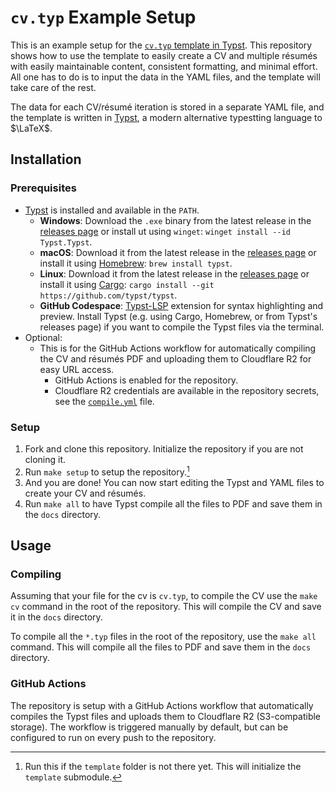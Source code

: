 # `cv.typ` Example Setup

This is an example setup for the [`cv.typ` template in Typst](https://github.com/jskherman/cv.typ). This repository shows how to use the template to easily create a CV and multiple résumés with easily maintainable content, consistent formatting, and minimal effort. All one has to do is to input the data in the YAML files, and the template will take care of the rest.

The data for each CV/résumé iteration is stored in a separate YAML file, and the template is written in [Typst](https://github.com/typst/typst), a modern alternative typestting language to $\LaTeX$.

## Installation

### Prerequisites

- [Typst](https://github.com/typst/typst) is installed and available in the `PATH`.
  - **Windows**: Download the `.exe` binary from the latest release in the [releases page](https://github.com/typst/typst/releases/download/latest/typst-x86_64-pc-windows-msvc.zip) or install ut using `winget`: `winget install --id Typst.Typst`.
  - **macOS**: Download it from the latest release in the [releases page](https://github.com/typst/typst/releases) or install it using [Homebrew](https://brew.sh): `brew install typst`.
  - **Linux**: Download it from the latest release in the [releases page](https://github.com/typst/typst/releases) or install it using [Cargo](https://doc.rust-lang.org/book/ch01-03-hello-cargo.html): `cargo install --git https://github.com/typst/typst`.
  - **GitHub Codespace**: [Typst-LSP](https://github.com/nvarner/typst-lsp) extension for syntax highlighting and preview. Install Typst (e.g. using Cargo, Homebrew, or from Typst's releases page) if you want to compile the Typst files via the terminal.
- Optional:
  - This is for the GitHub Actions workflow for automatically compiling the CV and
    résumés PDF and uploading them to Cloudflare R2 for easy URL access.
    - GitHub Actions is enabled for the repository.
    - Cloudflare R2 credentials are available in the repository secrets, see the [`compile.yml`](../.github/workflows/compile.yml) file.

### Setup

1. Fork and clone this repository. Initialize the repository if you are not cloning it.
2. Run `make setup` to setup the repository.[^1]
3. And you are done! You can now start editing the Typst and YAML files to create your CV and résumés.
4. Run `make all` to have Typst compile all the files to PDF and save them in the `docs` directory.

## Usage

### Compiling

Assuming that your file for the cv is `cv.typ`, to compile the CV use the `make cv` command in the root of the repository. This will compile the CV and save it in the `docs` directory.

To compile all the `*.typ` files in the root of the repository, use the `make all` command. This will compile all the files to PDF and save them in the `docs` directory.

### GitHub Actions

The repository is setup with a GitHub Actions workflow that automatically compiles the Typst files and uploads them to Cloudflare R2 (S3-compatible storage). The workflow is triggered manually by default, but can be configured to run on every push to the repository.

<!-- Footnotes -->
[^1]: Run this if the `template` folder is not there yet. This will initialize the `template` submodule.
